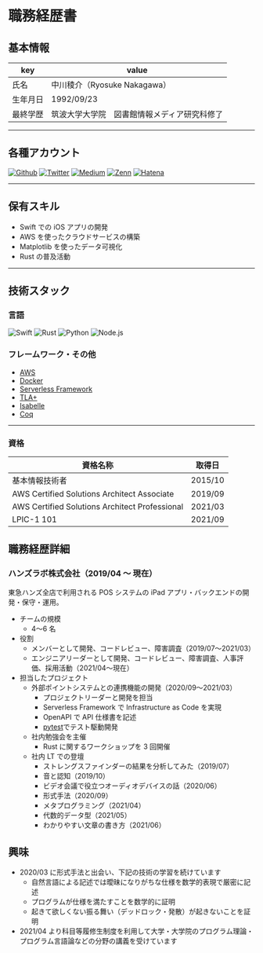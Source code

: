 # 職務経歴書

## 基本情報

<!-- textlint-disable ja-technical-writing/max-kanji-continuous-len -->

|key|value|
|---|---|
|氏名| 中川稜介（Ryosuke Nakagawa）|
|生年月日| 1992/09/23|
|最終学歴| 筑波大学大学院　図書館情報メディア研究科修了 |

<!-- textlint-enable ja-technical-writing/max-kanji-continuous-len -->

---
## 各種アカウント

<p>
<a href="https://github.com/ryosukeeeee" target="_blank"><img alt="Github" src="https://img.shields.io/badge/ryosukeeeee-%2312100E.svg?&style=flat-square&logo=Github&logoColor=white" /></a>
<a href="https://twitter.com/ryosukeeeee_" target="_blank"><img alt="Twitter" src="https://img.shields.io/badge/@ryosukeeeee__-%231DA1F2.svg?&style=flat-square&logo=twitter&logoColor=white" /></a>
<a href="https://qiita.com/ryosukeeeee" target="_blank"><img alt="Medium" src="https://img.shields.io/badge/ryosukeeeee-55C500.svg?&style=flat-square&logo=qiita&logoColor=white" /></a>
<a href="https://zenn.dev/ryosukeeeee" target="_blank"><img alt="Zenn" src="https://img.shields.io/badge/ryosukeeeee-3EA8FF.svg?&style=flat-square&logo=Zenn&logoColor=white" /></a>
<a href="https://ryosukeeeee.hatenablog.com/" target="_blank"><img alt="Hatena" src="https://img.shields.io/badge/ryosukeeeee-515151.svg?&style=flat-square&logo=hatena-bookmark&logoColor=white"></a>
</p>

---

## 保有スキル

- Swift での iOS アプリの開発
- AWS を使ったクラウドサービスの構築
- Matplotlib を使ったデータ可視化
- Rust の普及活動

---

## 技術スタック

### 言語

<p>
  <img alt="Swift" src="https://img.shields.io/badge/-Swift-F05138?style=flat-square&logo=Swift&logoColor=white" />
  <img alt="Rust" src="https://img.shields.io/badge/-Rust-000000?style=flat-square&logo=Rust&logoColor=white" />
  <img alt="Python" src="https://img.shields.io/badge/-Python-3776AB?style=flat-square&logo=Python&logoColor=white" />
  <img alt="Node.js" src="https://img.shields.io/badge/-Node.js-68A063?style=flat-square&logo=nodedotjs&logoColor=white" />
</p>

### フレームワーク・その他

- [AWS](https://aws.amazon.com/jp/)
- [Docker](https://www.docker.com/)
- [Serverless Framework](https://www.serverless.com/)
- [TLA+](https://lamport.azurewebsites.net/tla/tla.html)
- [Isabelle](https://isabelle.in.tum.de/)
- [Coq](https://coq.inria.fr/)

---

### 資格

<!-- textlint-disable ja-technical-writing/max-kanji-continuous-len -->

|資格名称|取得日|
|---|---|
| 基本情報技術者 | 2015/10 |
| AWS Certified Solutions Architect Associate | 2019/09 |
| AWS Certified Solutions Architect Professional | 2021/03 |
| LPIC-1 101 | 2021/09 |

<!-- textlint-enable ja-technical-writing/max-kanji-continuous-len -->

## 職務経歴詳細

### ハンズラボ株式会社（2019/04 〜 現在）

東急ハンズ全店で利用される POS システムの iPad アプリ・バックエンドの開発・保守・運用。

- チームの規模
  - 4〜6 名
- 役割
    - メンバーとして開発、コードレビュー、障害調査（2019/07〜2021/03）
    - エンジニアリーダーとして開発、コードレビュー、障害調査、人事評価、採用活動（2021/04〜現在）
- 担当したプロジェクト
    - 外部ポイントシステムとの連携機能の開発（2020/09〜2021/03）
        - プロジェクトリーダーと開発を担当
        - Serverless Framework で Infrastructure as Code を実現
        - OpenAPI で API 仕様書を記述
        - [pytest](https://docs.pytest.org/en/6.2.x/index.html)でテスト駆動開発
    - 社内勉強会を主催
      - Rust に関するワークショップを 3 回開催
    - 社内 LT での登壇
      - ストレングスファインダーの結果を分析してみた（2019/07）
      - 音と認知（2019/10）
      - ビデオ会議で役立つオーディオデバイスの話（2020/06）
      - 形式手法（2020/09）
      - メタプログラミング（2021/04）
      - 代数的データ型（2021/05）
      - わかりやすい文章の書き方（2021/06）

## 興味

<!-- textlint-disable ja-technical-writing/max-kanji-continuous-len -->

- 2020/03 に形式手法と出会い、下記の技術の学習を続けています
  - 自然言語による記述では曖昧になりがちな仕様を数学的表現で厳密に記述
  - プログラムが仕様を満たすことを数学的に証明
  - 起きて欲しくない振る舞い（デッドロック・発散）が起きないことを証明
- 2021/04 より科目等履修生制度を利用して大学・大学院のプログラム理論・プログラム言語論などの分野の講義を受けています

<!-- textlint-enable ja-technical-writing/max-kanji-continuous-len -->
